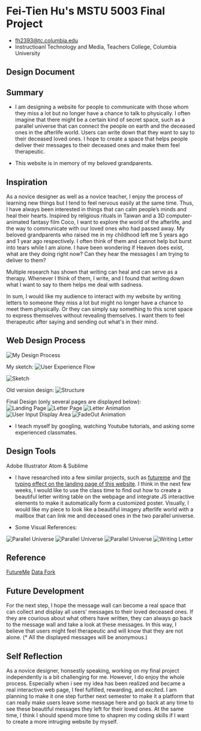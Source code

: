 # Fei-Tien Hu's MSTU 5003 Final Project 
  * fh2393@tc.columbia.edu  
  * Instructioanl Technology and Media, Teachers College, Columbia University


## Design Document

## Summary  
* I am designing a website for people to communicate with those whom they miss a lot but no longer have a chance to talk to physically. I often imagine that there might be a certain kind of secret space, such as a parallel universe that can connect the people on earth and the deceased ones in the afterlife world. Users can write down that they want to say to their deceased loved ones. I hope to create a space that helps people deliver their messages to their deceased ones and make them feel therapeutic.

* This website is in memory of my beloved grandparents.

## Inspiration

As a novice designer as well as a novice teacher, I enjoy the process of learning new things but I tend to feel nervous easily at the same time. Thus, I have always been interested in things that can calm people’s minds and heal their hearts. Inspired by religious rituals in Taiwan and a 3D computer-animated fantasy film Coco, I want to explore the world of the afterlife, and the way to communicate with our loved ones who had passed away. My beloved grandparents who raised me in my childhood left me 5 years ago and 1 year ago respectively. I often think of them and cannot help but burst into tears while I am alone. I have been wondering if Heaven does exist, what are they doing right now? Can they hear the messages I am trying to deliver to them? 

Multiple research has shown that writing can heal and can serve as a therapy. Whenever I think of them, I write, and I found that writing down what I want to say to them helps me deal with sadness.

In sum, I would like my audience to interact with my website by writing letters to someone they miss a lot but might no longer have a chance to meet them physically. Or they can simply say something to this scret space to express themselves without revealing themselves. I want them to feel therapeutic after saying and sending out what's in their mind. 


## Web Design Process


![My Design Process](https://github.com/hufeitien/5003FinalProject-/blob/master/img/DesignProcess_feitien.jpg?raw=true)

My sketch:
![User Experience Flow](https://github.com/hufeitien/5003FinalProject-/blob/master/img/UserExperienceFlow.jpg?raw=true)

![Sketch](/img/sketchofmyweb.jpeg)

Old version design:
![Structure](https://github.com/hufeitien/5003FinalProject-/blob/master/img/Wireframe_V1.png?raw=true)

Final Design (only several pages are displayed below):  
![Landing Page](https://github.com/hufeitien/5003FinalProject-/blob/master/img/1.Landingpage.png?raw=true)
![Letter Page](https://github.com/hufeitien/5003FinalProject-/blob/master/img/2.letterpage1.png?raw=true)
![Letter Animation](https://github.com/hufeitien/5003FinalProject-/blob/master/img/5.letteranimation2.png?raw=true)
![User Input Display Area](https://github.com/hufeitien/5003FinalProject-/blob/master/img/8.messgedisplayarea1.png?raw=true)
![FadeOut Animation](https://github.com/hufeitien/5003FinalProject-/blob/master/img/9.messgedisplay_fadeoutanimtaion.png?raw=true)


* I teach myself by googling, watching Youtube tutorials, and asking some experienced classmates.  


## Design Tools
Adobe Illustrator
Atom & Sublime 

* I have researched into a few similar projects, such as [futureme](https://www.futureme.org/) and [the typing effect on the landing page of this website](http://dataf.org/en/). I think in the next few weeks, I would like to use the class time to find out how to create a beautiful letter writing table on the webpage and integrate JS interactive elements to make it automatically form a customized poster. Visually, I would like my piece to look like a beautiful imagery afterlife world with a mailbox that can link me and deceased ones in the two parallel universe.  


* Some Visual References:

![Parallel Universe](https://github.com/hufeitien/5003FinalProject-/blob/master/img/parallelUniverse.jpg?raw=true)
![Parallel Universe](https://github.com/hufeitien/5003FinalProject-/blob/master/img/parallelUniverse2.jpg?raw=true)
![Parallel Universe](https://github.com/hufeitien/5003FinalProject-/blob/master/img/parallelUniverse3.jpg?raw=true)
![Writing Letter](Futureme.jpeg)


## Reference
[FutureMe](https://www.futureme.org/)
[Data Fork](http://dataf.org/en/)


## Future Development
For the next step, I hope the message wall can become a real space that can collect and display all users' messages to their loved deceased ones. If they are courious about what others have written, they can always go back to the message wall and take a look at these messages. In this way, I believe that users might feel therapeutic and will know that they are not alone. (* All the displayed messages will be anonymous.)

## Self Reflection
As a novice designer, honsestly speaking, working on my final project independently is a bit challenging for me. However, I do enjoy the whole process. Especially when i see my idea has been realized and became a real interactive web page, I feel fulfilled, rewarding, and excited. I am planning to make it one step further next semester to make it a platform that can really make users leave some message here and go back at any time to see these beautiful messages they left for their loved ones. At the same time, I think I should spend more time to shapren my coding skills if I want to create a more intruging website by myself. 


